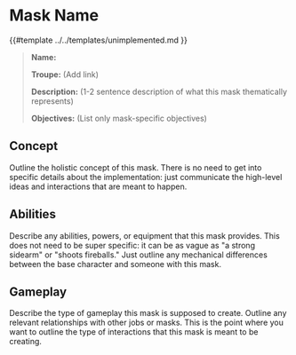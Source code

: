 # Mask Name

{{#template ../../templates/unimplemented.md }}

> **Name:**
>
> **Troupe:** (Add link)
>
> **Description:** (1-2 sentence description of what this mask thematically represents)
>
> **Objectives:** (List only mask-specific objectives)

## Concept
Outline the holistic concept of this mask.
There is no need to get into specific details about the implementation: just communicate the high-level ideas and interactions that are meant to happen.

## Abilities
Describe any abilities, powers, or equipment that this mask provides.
This does not need to be super specific: it can be as vague as "a strong sidearm" or "shoots fireballs."
Just outline any mechanical differences between the base character and someone with this mask.

## Gameplay
Describe the type of gameplay this mask is supposed to create.
Outline any relevant relationships with other jobs or masks.
This is the point where you want to outline the type of interactions that this mask is meant to be creating.
